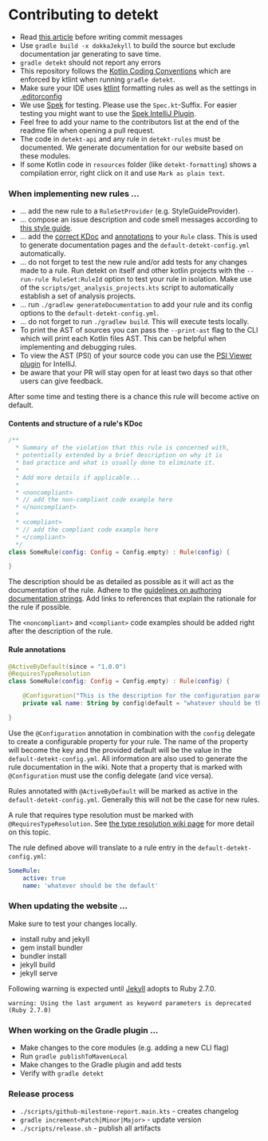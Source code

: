 # Contributing to detekt

- Read [this article](https://chris.beams.io/posts/git-commit/) before writing commit messages
- Use `gradle build -x dokkaJekyll` to build the source but exclude documentation jar generating to save time.
- `gradle detekt` should not report any errors
- This repository follows the [Kotlin Coding Conventions](https://kotlinlang.org/docs/reference/coding-conventions.html) which are enforced by ktlint when running `gradle detekt`.
- Make sure your IDE uses [ktlint](https://github.com/pinterest/ktlint) formatting rules as well as the settings in [.editorconfig](../.editorconfig)
- We use [Spek](https://github.com/spekframework/spek) for testing. Please use the `Spec.kt`-Suffix. For easier testing you might want to use the [Spek IntelliJ Plugin](https://plugins.jetbrains.com/plugin/10915-spek-framework).
- Feel free to add your name to the contributors list at the end of the readme file when opening a pull request.
- The code in `detekt-api` and any rule in `detekt-rules` must be documented. We generate documentation for our website based on these modules.
- If some Kotlin code in `resources` folder (like `detekt-formatting`) shows a compilation error, right click on it and use `Mark as plain text`.

### When implementing new rules ...

- ... add the new rule to a `RuleSetProvider` (e.g. StyleGuideProvider).
- ... compose an issue description and code smell messages according to [this style guide](contributing/rule-description-style.md).
- ... add the [correct KDoc](#contents-and-structure-of-a-rules-kdoc) and [annotations](#rule-annotations) to your `Rule` class. This is used to generate documentation pages and the `default-detekt-config.yml` automatically.
- ... do not forget to test the new rule and/or add tests for any changes made to a rule. Run detekt on itself and other
  kotlin projects with the `--run-rule RuleSet:RuleId` option to test your rule in isolation. Make use of
  the `scripts/get_analysis_projects.kts` script to automatically establish a set of analysis projects.
- ... run `./gradlew generateDocumentation` to add your rule and its config options to the `default-detekt-config.yml`.
- ... do not forget to run `./gradlew build`. This will execute tests locally.
- To print the AST of sources you can pass the `--print-ast` flag to the CLI which will print each
Kotlin files AST. This can be helpful when implementing and debugging rules.
- To view the AST (PSI) of your source code you can use the [PSI Viewer plugin](https://plugins.jetbrains.com/plugin/227-psiviewer) for IntelliJ.
- be aware that your PR will stay open for at least two days so that other users can give feedback.

After some time and testing there is a chance this rule will become active on default.

#### Contents and structure of a rule's KDoc

```kotlin
/**
  * Summary of the violation that this rule is concerned with,
  * potentially extended by a brief description on why it is
  * bad practice and what is usually done to eliminate it.
  *
  * Add more details if applicable...
  *
  * <noncompliant>
  * // add the non-compliant code example here
  * </noncompliant>
  *
  * <compliant>
  * // add the compliant code example here
  * </compliant>
  */
class SomeRule(config: Config = Config.empty) : Rule(config) {

}
```

The description should be as detailed as possible as it will act as the documentation of the rule.
Adhere to the [guidelines on authoring documentation strings](contributing/rule-description-style.md#guidelines-for-documentation-strings).
Add links to references that explain the rationale for the rule if possible.

The `<noncompliant>` and `<compliant>` code examples should be added right after the description of the rule.

#### Rule annotations

```kotlin
@ActiveByDefault(since = "1.0.0")
@RequiresTypeResolution
class SomeRule(config: Config = Config.empty) : Rule(config) {

    @Configuration("This is the description for the configuration parameter below.")
    private val name: String by config(default = "whatever should be the default")

}
```

Use the `@Configuration` annotation in combination with the `config` delegate to create a configurable property for your rule. The name of the property will become the key and the provided default will be the value in the `default-detekt-config.yml`. All information are also used to generate the rule documentation in the wiki. 
Note that a property that is marked with `@Configuration` must use the config delegate (and vice versa).

Rules annotated with `@ActiveByDefault` will be marked as active in the `default-detekt-config.yml`. Generally this will not be the case for new rules.

A rule that requires type resolution must be marked with `@RequiresTypeResolution`. See [the type resolution wiki page](../docs/pages/gettingstarted/type-resolution.md) for more detail on this topic.

The rule defined above will translate to a rule entry in the `default-detekt-config.yml`:
```yml
SomeRule:
    active: true
    name: 'whatever should be the default'
```


### When updating the website ...

Make sure to test your changes locally.

- install ruby and jekyll
- gem install bundler
- bundler install
- jekyll build
- jekyll serve

Following warning is expected until [Jekyll](https://github.com/jekyll/jekyll/issues/7947) adopts to Ruby 2.7.0.

`warning: Using the last argument as keyword parameters is deprecated (Ruby 2.7.0)`

### When working on the Gradle plugin ...

- Make changes to the core modules (e.g. adding a new CLI flag)
- Run `gradle publishToMavenLocal`
- Make changes to the Gradle plugin and add tests
- Verify with `gradle detekt`

### Release process

- `./scripts/github-milestone-report.main.kts` - creates changelog
- `gradle increment<Patch|Minor|Major>` - update version
- `./scripts/release.sh` - publish all artifacts
